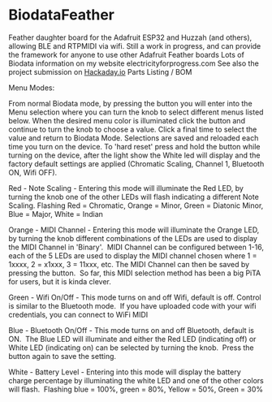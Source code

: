 # BiodataFeather
Feather daughter board for the Adafruit ESP32 and Huzzah (and others), allowing BLE and RTPMIDI via wifi.
Still a work in progress, and can provide the framework for anyone to use other Adafruit Feather boards
     Lots of Biodata information on my website electricityforprogress.com
See also the project submission on [Hackaday.io](https://hackaday.io/project/182849-biodata-sonification-v05)
Parts Listing / BOM

Menu Modes:

From normal Biodata mode, by pressing the button you will enter into the Menu selection where you can turn the knob to select different menus listed below.  When the desired menu color is illuminated click the button and continue to turn the knob to choose a value.  Click a final time to select the value and return to Biodata Mode.  Selections are saved and reloaded each time you turn on the device.  To 'hard reset' press and hold the button while turning on the device, after the light show the White led will display and the factory default settings are applied (Chromatic Scaling, Channel 1, Bluetooth ON, Wifi OFF).

Red - Note Scaling - Entering this mode will illuminate the Red LED, by turning the knob one of the other LEDs will flash indicating a different Note Scaling. Flashing Red = Chromatic, Orange = Minor, Green = Diatonic Minor, Blue = Major, White = Indian

Orange - MIDI Channel - Entering this mode will illuminate the Orange LED, by turning the knob different combinations of the LEDs are used to display the MIDI Channel in 'Binary'.  MIDI Channel can be configured between 1-16, each of the 5 LEDs are used to display the MIDI channel chosen where 1 = 1xxxx, 2 = x1xxx, 3 = 11xxx, etc. The MIDI Channel can then be saved by pressing the button.  So far, this MIDI selection method has been a big PiTA for users, but it is kinda clever.

Green - Wifi On/Off - This mode turns on and off Wifi, default is off. Control is similar to the Bluetooth mode.  If you have uploaded code with your wifi credentials, you can connect to WiFi MIDI

Blue - Bluetooth On/Off - This mode turns on and off Bluetooth, default is ON.  The Blue LED will illuminate and either the Red LED (indicating off) or White LED (indicating on) can be selected by turning the knob.  Press the button again to save the setting.

White - Battery Level - Entering into this mode will display the battery charge percentage by illuminating the white LED and one of the other colors will flash.  Flashing blue = 100%, green = 80%, Yellow = 50%, Green = 30%
